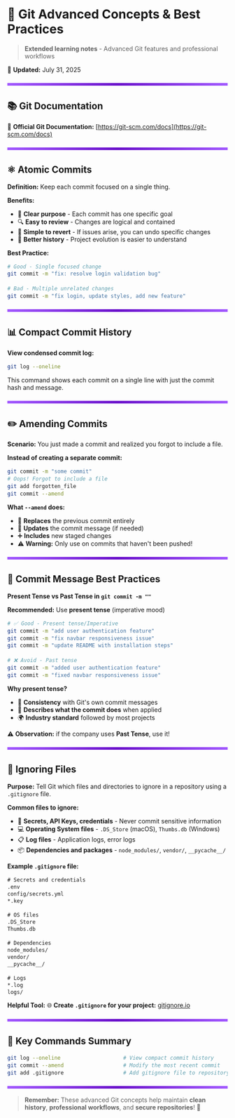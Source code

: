 # 📝 Git Advanced Concepts & Best Practices

> **Extended learning notes** - Advanced Git features and professional workflows

📅 **Updated:** July 31, 2025

<img src="purple-divisor.svg" width="100%" height="6" alt="Purple divider">

## 📚 Git Documentation

🔗 **Official Git Documentation:** [https://git-scm.com/docs](https://git-scm.com/docs)

<img src="purple-divisor.svg" width="100%" height="6" alt="Purple divider">

## ⚛️ Atomic Commits

**Definition:** Keep each commit focused on a single thing.

**Benefits:**

- 🎯 **Clear purpose** - Each commit has one specific goal
- 🔍 **Easy to review** - Changes are logical and contained
- 🔄 **Simple to revert** - If issues arise, you can undo specific changes
- 📖 **Better history** - Project evolution is easier to understand

**Best Practice:**

```bash
# Good - Single focused change
git commit -m "fix: resolve login validation bug"

# Bad - Multiple unrelated changes
git commit -m "fix login, update styles, add new feature"
```

<img src="purple-divisor.svg" width="100%" height="6" alt="Purple divider">

## 📊 Compact Commit History

**View condensed commit log:**

```bash
git log --oneline
```

This command shows each commit on a single line with just the commit hash and message.

<img src="purple-divisor.svg" width="100%" height="6" alt="Purple divider">

## ✏️ Amending Commits

**Scenario:** You just made a commit and realized you forgot to include a file.

**Instead of creating a separate commit:**

```bash
git commit -m "some commit"
# Oops! Forgot to include a file
git add forgotten_file
git commit --amend
```

**What `--amend` does:**

- 🔄 **Replaces** the previous commit entirely
- 📝 **Updates** the commit message (if needed)
- ➕ **Includes** new staged changes
- ⚠️ **Warning:** Only use on commits that haven't been pushed!

<img src="purple-divisor.svg" width="100%" height="6" alt="Purple divider">

## 💬 Commit Message Best Practices

**Present Tense vs Past Tense in `git commit -m ""`**

**Recommended:** Use **present tense** (imperative mood)

```bash
# ✅ Good - Present tense/Imperative
git commit -m "add user authentication feature"
git commit -m "fix navbar responsiveness issue"
git commit -m "update README with installation steps"

# ❌ Avoid - Past tense
git commit -m "added user authentication feature"
git commit -m "fixed navbar responsiveness issue"
```

**Why present tense?**

- 📏 **Consistency** with Git's own commit messages
- 🎯 **Describes what the commit does** when applied
- 🌍 **Industry standard** followed by most projects

⚠️ **Observation:** if the company uses **Past Tense**, use it!

<img src="purple-divisor.svg" width="100%" height="6" alt="Purple divider">

## 🚫 Ignoring Files

**Purpose:** Tell Git which files and directories to ignore in a repository using a `.gitignore` file.

**Common files to ignore:**

- 🔐 **Secrets, API Keys, credentials** - Never commit sensitive information
- 💻 **Operating System files** - `.DS_Store` (macOS), `Thumbs.db` (Windows)
- 📋 **Log files** - Application logs, error logs
- 📦 **Dependencies and packages** - `node_modules/`, `vendor/`, `__pycache__/`

**Example `.gitignore` file:**

```gitignore
# Secrets and credentials
.env
config/secrets.yml
*.key

# OS files
.DS_Store
Thumbs.db

# Dependencies
node_modules/
vendor/
__pycache__/

# Logs
*.log
logs/
```

**Helpful Tool:**
🌐 **Create `.gitignore` for your project:** [gitignore.io](https://gitignore.io)

<img src="purple-divisor.svg" width="100%" height="6" alt="Purple divider">

## 🔧 Key Commands Summary

```bash
git log --oneline                    # View compact commit history
git commit --amend                   # Modify the most recent commit
git add .gitignore                   # Add gitignore file to repository
```

<img src="purple-divisor.svg" width="100%" height="6" alt="Purple divider">

> **Remember:** These advanced Git concepts help maintain **clean history**, **professional workflows**, and **secure repositories**! 🚀
